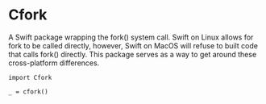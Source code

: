 # Cfork

A Swift package wrapping the fork() system call. Swift on Linux allows for fork to be called directly, however, Swift on MacOS will refuse to built code that calls fork() directly. This package serves as a way to get around these cross-platform differences.

```
import Cfork

_ = cfork()
```
